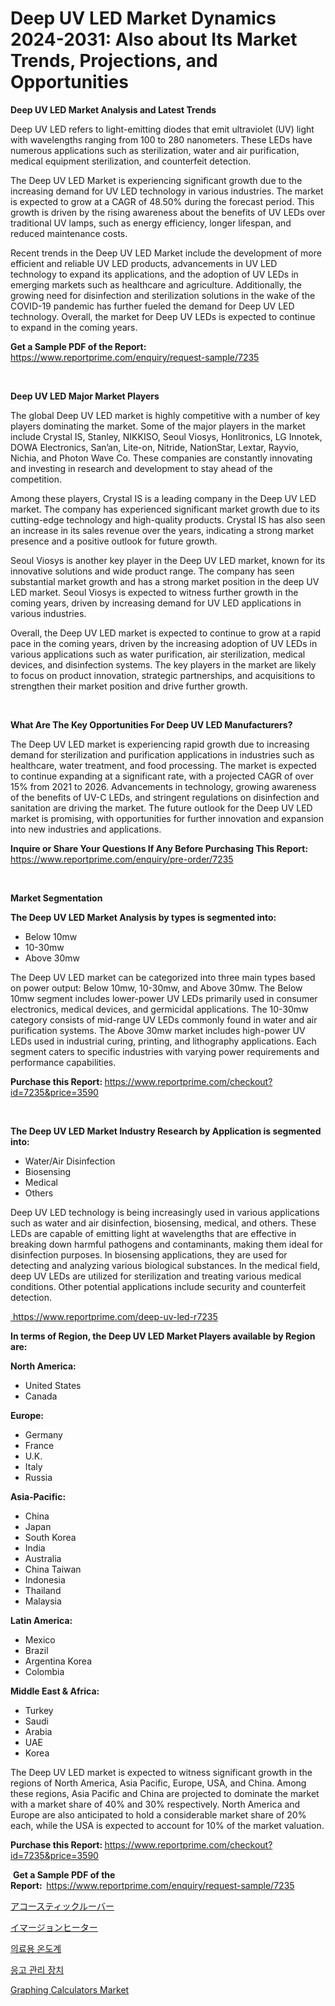 <p><h1>Deep UV LED Market Dynamics 2024-2031: Also about Its Market Trends, Projections, and Opportunities</h1></p><p><strong>Deep UV LED Market Analysis and Latest Trends</strong></p>
<p><p>Deep UV LED refers to light-emitting diodes that emit ultraviolet (UV) light with wavelengths ranging from 100 to 280 nanometers. These LEDs have numerous applications such as sterilization, water and air purification, medical equipment sterilization, and counterfeit detection.</p><p>The Deep UV LED Market is experiencing significant growth due to the increasing demand for UV LED technology in various industries. The market is expected to grow at a CAGR of 48.50% during the forecast period. This growth is driven by the rising awareness about the benefits of UV LEDs over traditional UV lamps, such as energy efficiency, longer lifespan, and reduced maintenance costs.</p><p>Recent trends in the Deep UV LED Market include the development of more efficient and reliable UV LED products, advancements in UV LED technology to expand its applications, and the adoption of UV LEDs in emerging markets such as healthcare and agriculture. Additionally, the growing need for disinfection and sterilization solutions in the wake of the COVID-19 pandemic has further fueled the demand for Deep UV LED technology. Overall, the market for Deep UV LEDs is expected to continue to expand in the coming years.</p></p>
<p><strong>Get a Sample PDF of the Report:&nbsp;</strong> <a href="https://www.reportprime.com/enquiry/request-sample/7235">https://www.reportprime.com/enquiry/request-sample/7235</a></p>
<p>&nbsp;</p>
<p><strong>Deep UV LED Major Market Players</strong></p>
<p><p>The global Deep UV LED market is highly competitive with a number of key players dominating the market. Some of the major players in the market include Crystal IS, Stanley, NIKKISO, Seoul Viosys, Honlitronics, LG Innotek, DOWA Electronics, San’an, Lite-on, Nitride, NationStar, Lextar, Rayvio, Nichia, and Photon Wave Co. These companies are constantly innovating and investing in research and development to stay ahead of the competition.</p><p>Among these players, Crystal IS is a leading company in the Deep UV LED market. The company has experienced significant market growth due to its cutting-edge technology and high-quality products. Crystal IS has also seen an increase in its sales revenue over the years, indicating a strong market presence and a positive outlook for future growth.</p><p>Seoul Viosys is another key player in the Deep UV LED market, known for its innovative solutions and wide product range. The company has seen substantial market growth and has a strong market position in the deep UV LED market. Seoul Viosys is expected to witness further growth in the coming years, driven by increasing demand for UV LED applications in various industries.</p><p>Overall, the Deep UV LED market is expected to continue to grow at a rapid pace in the coming years, driven by the increasing adoption of UV LEDs in various applications such as water purification, air sterilization, medical devices, and disinfection systems. The key players in the market are likely to focus on product innovation, strategic partnerships, and acquisitions to strengthen their market position and drive further growth.</p></p>
<p>&nbsp;</p>
<p><strong>What Are The Key Opportunities For Deep UV LED Manufacturers?</strong></p>
<p><p>The Deep UV LED market is experiencing rapid growth due to increasing demand for sterilization and purification applications in industries such as healthcare, water treatment, and food processing. The market is expected to continue expanding at a significant rate, with a projected CAGR of over 15% from 2021 to 2026. Advancements in technology, growing awareness of the benefits of UV-C LEDs, and stringent regulations on disinfection and sanitation are driving the market. The future outlook for the Deep UV LED market is promising, with opportunities for further innovation and expansion into new industries and applications.</p></p>
<p><strong>Inquire or Share Your Questions If Any Before Purchasing This Report:</strong> <a href="https://www.reportprime.com/enquiry/pre-order/7235">https://www.reportprime.com/enquiry/pre-order/7235</a></p>
<p>&nbsp;</p>
<p><strong>Market Segmentation</strong></p>
<p><strong>The Deep UV LED Market Analysis by types is segmented into:</strong></p>
<p><ul><li>Below 10mw</li><li>10-30mw</li><li>Above 30mw</li></ul></p>
<p><p>The Deep UV LED market can be categorized into three main types based on power output: Below 10mw, 10-30mw, and Above 30mw. The Below 10mw segment includes lower-power UV LEDs primarily used in consumer electronics, medical devices, and germicidal applications. The 10-30mw category consists of mid-range UV LEDs commonly found in water and air purification systems. The Above 30mw market includes high-power UV LEDs used in industrial curing, printing, and lithography applications. Each segment caters to specific industries with varying power requirements and performance capabilities.</p></p>
<p><strong>Purchase this Report:&nbsp;</strong><a href="https://www.reportprime.com/checkout?id=7235&price=3590">https://www.reportprime.com/checkout?id=7235&price=3590</a></p>
<p>&nbsp;</p>
<p><strong>The Deep UV LED Market Industry Research by Application is segmented into:</strong></p>
<p><ul><li>Water/Air Disinfection</li><li>Biosensing</li><li>Medical</li><li>Others</li></ul></p>
<p><p>Deep UV LED technology is being increasingly used in various applications such as water and air disinfection, biosensing, medical, and others. These LEDs are capable of emitting light at wavelengths that are effective in breaking down harmful pathogens and contaminants, making them ideal for disinfection purposes. In biosensing applications, they are used for detecting and analyzing various biological substances. In the medical field, deep UV LEDs are utilized for sterilization and treating various medical conditions. Other potential applications include security and counterfeit detection.</p></p>
<p><a href="https://www.reportprime.com/deep-uv-led-r7235">&nbsp;https://www.reportprime.com/deep-uv-led-r7235</a></p>
<p><strong>In terms of Region, the Deep UV LED Market Players available by Region are:</strong></p>
<p>
    <p> <strong> North America: </strong>
        <ul>
            <li>United States</li>
            <li>Canada</li>
        </ul>
        </p> 
    <p> <strong> Europe: </strong>
        <ul>
            <li>Germany</li>
            <li>France</li>
            <li>U.K.</li>
            <li>Italy</li>
            <li>Russia</li>
        </ul>
        </p> 
    <p> <strong> Asia-Pacific: </strong>
        <ul>
            <li>China</li>
            <li>Japan</li>
            <li>South Korea</li>
            <li>India</li>
            <li>Australia</li>
            <li>China Taiwan</li>
            <li>Indonesia</li>
            <li>Thailand</li>
            <li>Malaysia</li>
        </ul>
        </p> 
    <p> <strong> Latin America: </strong>
        <ul>
            <li>Mexico</li>
            <li>Brazil</li>
            <li>Argentina Korea</li>
            <li>Colombia</li>
        </ul>
        </p> 
    <p> <strong> Middle East & Africa: </strong>
        <ul>
            <li>Turkey</li>
            <li>Saudi</li>
            <li>Arabia</li>
            <li>UAE</li>
            <li>Korea</li>
        </ul>
    </p>
    </p>
<p><p>The Deep UV LED market is expected to witness significant growth in the regions of North America, Asia Pacific, Europe, USA, and China. Among these regions, Asia Pacific and China are projected to dominate the market with a market share of 40% and 30% respectively. North America and Europe are also anticipated to hold a considerable market share of 20% each, while the USA is expected to account for 10% of the market valuation.</p></p>
<p><strong>Purchase this Report: </strong><a href="https://www.reportprime.com/checkout?id=7235&price=3590">https://www.reportprime.com/checkout?id=7235&price=3590</a></p>
<p>&nbsp;<strong>Get a Sample PDF of the Report:&nbsp;&nbsp;</strong><a href="https://www.reportprime.com/enquiry/request-sample/7235">https://www.reportprime.com/enquiry/request-sample/7235</a></p>
<p><strong></strong></p>
<p><p><a href="https://medium.com/@christiandickens2005/%E3%82%A2%E3%82%B3%E3%83%BC%E3%82%B9%E3%83%86%E3%82%A3%E3%83%83%E3%82%AF-%E3%83%AB%E3%83%BC%E3%83%90%E3%83%BC%E5%B8%82%E5%A0%B4-%E3%82%B0%E3%83%AD%E3%83%BC%E3%83%90%E3%83%AB%E3%81%8A%E3%82%88%E3%81%B3%E5%9C%B0%E5%9F%9F%E7%9A%84%E3%81%AA%E5%88%86%E6%9E%90-%E5%9C%B0%E5%9F%9F-%E5%9B%BD%E3%83%AC%E3%83%99%E3%83%AB%E3%81%AE%E5%88%86%E6%9E%90-%E7%AB%B6%E5%90%88%E7%92%B0%E5%A2%83%E3%81%AB%E7%84%A6%E7%82%B9%E3%82%92%E5%BD%93%E3%81%A6%E3%81%9F%E5%88%86%E6%9E%90%E3%81%A8%E4%BA%88%E6%B8%AC-2024%E5%B9%B4%E3%81%8B%E3%82%892031%E5%B9%B4%E3%81%BE%E3%81%A7-ec1ffa909c03">アコースティックルーバー</a></p><p><a href="https://medium.com/@lilliandach1969/%E3%82%B0%E3%83%AD%E3%83%BC%E3%83%90%E3%83%AB%E6%B5%B8%E6%BC%AC%E3%83%92%E3%83%BC%E3%82%BF%E3%83%BC%E7%94%A3%E6%A5%AD%E8%AA%BF%E6%9F%BB%E3%83%AC%E3%83%9D%E3%83%BC%E3%83%88-%E7%AB%B6%E4%BA%89%E7%9A%84%E3%81%AA%E6%99%AF%E8%A6%B3-%E5%B8%82%E5%A0%B4%E8%A6%8F%E6%A8%A1-%E5%9C%B0%E5%9F%9F%E3%81%AE%E7%8A%B6%E6%B3%81-%E3%81%8A%E3%82%88%E3%81%B3%E8%A6%8B%E9%80%9A%E3%81%97%E4%BA%88%E6%B8%AC-2024%E5%B9%B4%E3%81%8B%E3%82%892031%E5%B9%B4%E3%81%BE%E3%81%A7-a84919d9c08b">イマージョンヒーター</a></p><p><a href="https://github.com/vskv4779xr1/Market-Research-Report-List-3/blob/main/782701567918.md">의료용 온도계</a></p><p><a href="https://medium.com/@kaliwatsica/%EC%9D%91%EA%B3%A0-%EA%B4%80%EB%A6%AC-%EC%9E%A5%EC%B9%98-%EC%8B%9C%EC%9E%A5-%EA%B8%80%EB%A1%9C%EB%B2%8C-%EB%B0%8F-%EC%A7%80%EC%97%AD-%EB%B6%84%EC%84%9D-%EC%B5%9C%EC%A2%85-%EC%82%AC%EC%9A%A9%EC%9E%90-%EC%A0%9C%ED%92%88-%EB%B0%8F-%EC%A7%80%EC%97%AD%EC%97%90-%EC%B4%88%EC%A0%90%EC%9D%84-%EB%A7%9E%EC%B6%98-%EB%B6%84%EC%84%9D-%EB%B0%8F-%EC%98%88%EC%B8%A1-2024-2031-3daa5c411693">응고 관리 장치</a></p><p><a href="https://github.com/ZackaryHalvorson2023/Market-Research-Report-List-2/blob/main/graphing-calculators-market.md">Graphing Calculators Market</a></p></p>